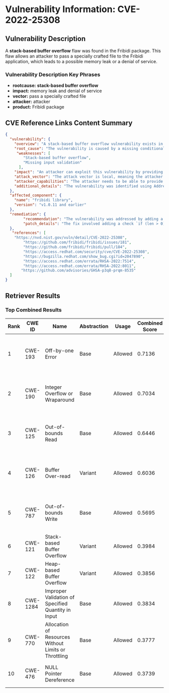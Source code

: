 # Vulnerability Information: CVE-2022-25308

## Vulnerability Description
A **stack-based buffer overflow** flaw was found in the Fribidi package. This flaw allows an attacker to pass a specially crafted file to the Fribidi application, which leads to a possible memory leak or a denial of service.

### Vulnerability Description Key Phrases
- **rootcause:** **stack-based buffer overflow**
- **impact:** memory leak and denial of service
- **vector:** pass a specially crafted file
- **attacker:** attacker
- **product:** Fribidi package

## CVE Reference Links Content Summary
```json
{
  "vulnerability": {
    "overview": "A stack-based buffer overflow vulnerability exists in the fribidi library.",
    "root_cause": "The vulnerability is caused by a missing conditional check for the length of a string before accessing a pointer. Specifically, the code attempts to access `S_[len - 1]` without verifying that `len` is greater than 0. If `strlen()` returns 0, `len - 1` results in a negative index, leading to a stack buffer underflow.",
     "weaknesses": [
        "Stack-based buffer overflow",
        "Missing input validation"
      ],
    "impact": "An attacker can exploit this vulnerability by providing a specially crafted input file, leading to a memory leak, denial of service, or potentially arbitrary code execution.",
    "attack_vector": "The attack vector is local, meaning the attacker needs to provide the crafted file to the vulnerable application running on the system.",
    "attacker_capabilities": "The attacker needs to be able to provide a specially crafted file as input to the fribidi application.",
    "additional_details": "The vulnerability was identified using AddressSanitizer. The issue occurs in the main function of fribidi-main.c. The vulnerable code accesses memory using a length obtained from strlen, which could return zero, leading to an out-of-bounds access on the stack."
  },
  "affected_component": {
    "name": "fribidi library",
    "version": "v1.0.11 and earlier"
  },
  "remediation": {
        "recommendation": "The vulnerability was addressed by adding a conditional check to ensure that the length of the string is greater than 0 before attempting to access the pointer with a calculated index.",
        "patch_details": "The fix involved adding a check `if (len > 0)` before the line accessing `S_[len - 1]`."
  },
   "references": [
    "https://nvd.nist.gov/vuln/detail/CVE-2022-25308",
        "https://github.com/fribidi/fribidi/issues/181",
        "https://github.com/fribidi/fribidi/pull/184",
        "https://access.redhat.com/security/cve/CVE-2022-25308",
        "https://bugzilla.redhat.com/show_bug.cgi?id=2047890",
        "https://access.redhat.com/errata/RHSA-2022:7514",
        "https://access.redhat.com/errata/RHSA-2022:8011",
       "https://github.com/advisories/GHSA-p3q8-prqm-8535"
  ]
}
```

## Retriever Results

### Top Combined Results

| Rank | CWE ID | Name | Abstraction | Usage | Combined Score | Retrievers | Individual Scores |
|------|--------|------|-------------|-------|---------------|------------|-------------------|
| 1 | CWE-193 | Off-by-one Error | Base | Allowed | 0.7136 | dense, sparse, graph | dense: 0.478, sparse: 0.259, graph: 0.913 |
| 2 | CWE-190 | Integer Overflow or Wraparound | Base | Allowed | 0.7034 | dense, sparse, graph | dense: 0.530, sparse: 0.263, graph: 0.805 |
| 3 | CWE-125 | Out-of-bounds Read | Base | Allowed | 0.6446 | dense, sparse, graph | dense: 0.489, sparse: 0.270, graph: 0.686 |
| 4 | CWE-126 | Buffer Over-read | Variant | Allowed | 0.6036 | dense, sparse, graph | dense: 0.529, sparse: 0.234, graph: 0.713 |
| 5 | CWE-787 | Out-of-bounds Write | Base | Allowed | 0.5695 | dense, sparse, graph | dense: 0.470, sparse: 0.232, graph: 0.563 |
| 6 | CWE-121 | Stack-based Buffer Overflow | Variant | Allowed | 0.3984 | dense, sparse | dense: 0.540, sparse: 0.282 |
| 7 | CWE-122 | Heap-based Buffer Overflow | Variant | Allowed | 0.3856 | dense, sparse | dense: 0.549, sparse: 0.250 |
| 8 | CWE-1284 | Improper Validation of Specified Quantity in Input | Base | Allowed | 0.3834 | dense, sparse | dense: 0.486, sparse: 0.245 |
| 9 | CWE-770 | Allocation of Resources Without Limits or Throttling | Base | Allowed | 0.3777 | dense, sparse | dense: 0.491, sparse: 0.231 |
| 10 | CWE-476 | NULL Pointer Dereference | Base | Allowed | 0.3739 | dense, sparse | dense: 0.471, sparse: 0.242 |

